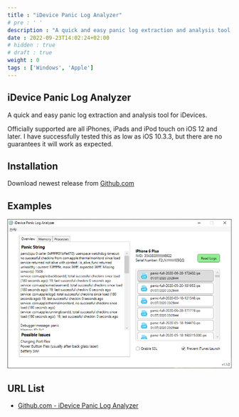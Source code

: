 ```yaml
---
title : "iDevice Panic Log Analyzer"
# pre : ' '
description : "A quick and easy panic log extraction and analysis tool for iDevices."
date : 2022-09-23T14:02:24+02:00
# hidden : true
# draft : true
weight : 0
tags : ['Windows', 'Apple']
---
```


## iDevice Panic Log Analyzer

A quick and easy panic log extraction and analysis tool for iDevices.

Officially supported are all iPhones, iPads and iPod touch on iOS 12 and later. I have successfully tested this as low as iOS 10.3.3, but there are no guarantees it will work as expected.

## Installation

Download newest release from [Github.com](https://github.com/waynebonc/iDeviceLogAnalyzer-public/releases)

## Examples

![example](images/example.jpg)

## URL List

* [Github.com - iDevice Panic Log Analyzer](https://github.com/waynebonc/iDeviceLogAnalyzer-public)
